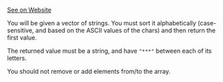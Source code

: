 [See on Website](https://www.codewars.com/kata/57cfdf34902f6ba3d300001e)

You will be given a vector of strings. You must sort it alphabetically (case-sensitive, and based on the ASCII values of the chars) and then return the first value.

The returned value must be a string, and have `"***"` between each of its letters.

You should not remove or add elements from/to the array.